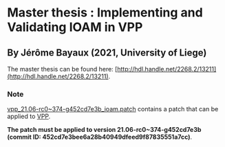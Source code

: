 # Master thesis : Implementing and Validating IOAM in VPP
## By Jérôme Bayaux (2021, University of Liege)

The master thesis can be found here: [http://hdl.handle.net/2268.2/13211](http://hdl.handle.net/2268.2/13211).

### Note

[vpp_21.06-rc0~374-g452cd7e3b_ioam.patch](./vpp_21.06-rc0~374-g452cd7e3b_ioam.patch) contains a patch that can be applied to [VPP](https://github.com/FDio/vpp).

**The patch must be applied to version 21.06-rc0~374-g452cd7e3b (commit ID: 452cd7e3bee6a28b40949dfeed9f87835551a7cc)**.
